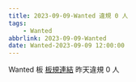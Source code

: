 ```yaml
---
title: 2023-09-09-Wanted 違規 0 人
tags:
    - Wanted
abbrlink: 2023-09-09-Wanted
date: Wanted-2023-09-09 12:00:00
---
```

Wanted 板 [板規連結](https://www.ptt.cc/bbs/Wanted/M.1608829773.A.D3B.html)
昨天違規 0 人
